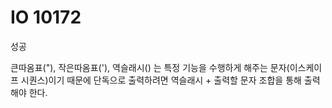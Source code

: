 # IO 10172
성공

큰따옴표("), 작은따옴표('), 역슬래시(\) 는 특정 기능을 수행하게 해주는 문자(이스케이프 시퀀스)이기 때문에
단독으로 출력하려면 역슬래시 + 출력할 문자 조합을 통해 출력해야 한다.
